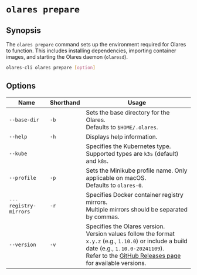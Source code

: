 # `olares prepare`

## Synopsis
The `olares prepare` command sets up the environment required for Olares to function. This includes installing dependencies, importing container images, and starting the Olares daemon (`olaresd`).
```bash
olares-cli olares prepare [option]
```

## Options

| Name                  | Shorthand | Usage                                                                                                                                                                                                                                                     |
|-----------------------|-----------|-----------------------------------------------------------------------------------------------------------------------------------------------------------------------------------------------------------------------------------------------------------|
| `--base-dir`          | `-b`      | Sets the base directory for the Olares.<br> Defaults to `$HOME/.olares`.                                                                                                                                                                                  |
| `--help`              | `-h`      | Displays help information.                                                                                                                                                                                                                                |
| `--kube`              |           | Specifies the Kubernetes type. <br>Supported types are `k3s` (default) and `k8s`.                                                                                                                                                                         |
| `--profile`           | `-p`      | Sets the Minikube profile name. Only applicable on macOS. <br> Defaults to `olares-0`.                                                                                                                                                                    |
| `---registry-mirrors` | `-r`      | Specifies Docker container registry mirrors. <br> Multiple mirrors should be separated by commas.                                                                                                                                                         |
| `--version`           | `-v`      | Specifies the Olares version. <br>Version values follow the format `x.y.z` (e.g., `1.10.0`) or include a build date (e.g., `1.10.0-20241109`).<br> Refer to the [GitHub Releases page](https://github.com/beclab/Olares/releases) for available versions. |
